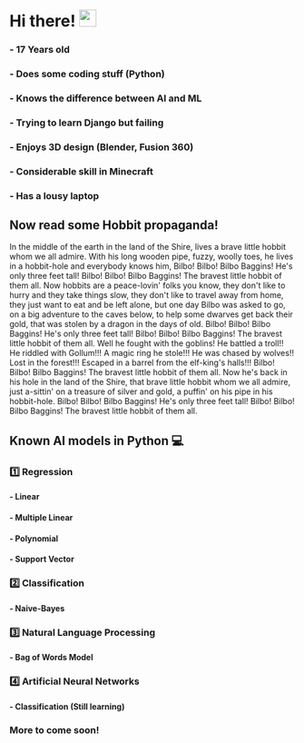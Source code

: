 # Hi there! <img src="https://raw.githubusercontent.com/MartinHeinz/MartinHeinz/master/wave.gif" width="30px">
### - 17 Years old
### - Does some coding stuff (Python)
### - Knows the difference between AI and ML
### - Trying to learn Django but failing
### - Enjoys 3D design (Blender, Fusion 360)
### - Considerable skill in Minecraft
### - Has a lousy laptop


## Now read some Hobbit propaganda!

In the middle of the earth in the land of the Shire,
lives a brave little hobbit whom we all admire.
With his long wooden pipe,
fuzzy, woolly toes,
he lives in a hobbit-hole and everybody knows him,
Bilbo! Bilbo! Bilbo Baggins!
He's only three feet tall!
Bilbo! Bilbo! Bilbo Baggins!
The bravest little hobbit of them all.
Now hobbits are a peace-lovin' folks you know,
they don't like to hurry and they take things slow,
they don't like to travel away from home,
they just want to eat and be left alone,
but one day Bilbo was asked to go,
on a big adventure to the caves below,
to help some dwarves get back their gold,
that was stolen by a dragon in the days of old.
Bilbo! Bilbo! Bilbo Baggins!
He's only three feet tall!
Bilbo! Bilbo! Bilbo Baggins!
The bravest little hobbit of them all.
Well he fought with the goblins!
He battled a troll!!
He riddled with Gollum!!!
A magic ring he stole!!!
He was chased by wolves!!
Lost in the forest!!!
Escaped in a barrel from the elf-king's halls!!!
Bilbo! Bilbo! Bilbo Baggins!
The bravest little hobbit of them all.
Now he's back in his hole in the land of the Shire, 
that brave little hobbit whom we all admire,
just a-sittin' on a treasure of silver and gold,
a puffin' on his pipe in his hobbit-hole.
Bilbo! Bilbo! Bilbo Baggins!
He's only three feet tall!
Bilbo! Bilbo! Bilbo Baggins!
The bravest little hobbit of them all.

## Known AI models in Python 💻

### 1️⃣ Regression
#### - Linear 
#### - Multiple Linear 
#### - Polynomial
#### - Support Vector

### 2️⃣ Classification 
#### - Naive-Bayes 

### 3️⃣ Natural Language Processing 
#### - Bag of Words Model

### 4️⃣ Artificial Neural Networks
#### - Classification (Still learning)

### More to come soon!
